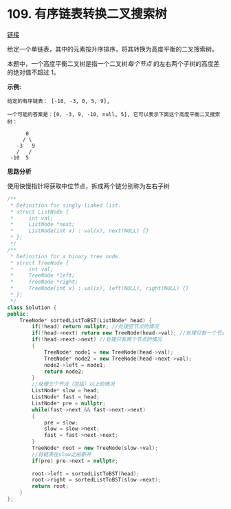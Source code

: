 # 109. 有序链表转换二叉搜索树

[链接](https://leetcode-cn.com/problems/convert-sorted-list-to-binary-search-tree/description/)

给定一个单链表，其中的元素按升序排序，将其转换为高度平衡的二叉搜索树。

本题中，一个高度平衡二叉树是指一个二叉树*每个节点* 的左右两个子树的高度差的绝对值不超过 1。

**示例:**

```
给定的有序链表： [-10, -3, 0, 5, 9],

一个可能的答案是：[0, -3, 9, -10, null, 5], 它可以表示下面这个高度平衡二叉搜索树：

      0
     / \
   -3   9
   /   /
 -10  5
```

**思路分析**

使用快慢指针将获取中位节点，拆成两个链分别称为左右子树

```c++
/**
 * Definition for singly-linked list.
 * struct ListNode {
 *     int val;
 *     ListNode *next;
 *     ListNode(int x) : val(x), next(NULL) {}
 * };
 */
/**
 * Definition for a binary tree node.
 * struct TreeNode {
 *     int val;
 *     TreeNode *left;
 *     TreeNode *right;
 *     TreeNode(int x) : val(x), left(NULL), right(NULL) {}
 * };
 */
class Solution {
public:
    TreeNode* sortedListToBST(ListNode* head) {
        if(!head) return nullptr; //处理空节点的情况
        if(!head->next) return new TreeNode(head->val); //处理只有一个节点的情况
        if(!head->next->next) //处理只有两个节点的情况
        {
            TreeNode* node1 = new TreeNode(head->val);
            TreeNode* node2 = new TreeNode(head->next->val);
            node2->left = node1;
            return node2;
        }
        //处理三个节点（包括）以上的情况
        ListNode* slow = head;
        ListNode* fast = head;
        ListNode* pre = nullptr;
        while(fast->next && fast->next->next)
        {
            pre = slow;
            slow = slow->next;
            fast = fast->next->next;
        }
        TreeNode* root = new TreeNode(slow->val);
        //将链表在slow之前断开
        if(pre) pre->next = nullptr;
        
        root->left = sortedListToBST(head);
        root->right = sortedListToBST(slow->next);
        return root;
    }
};
```

